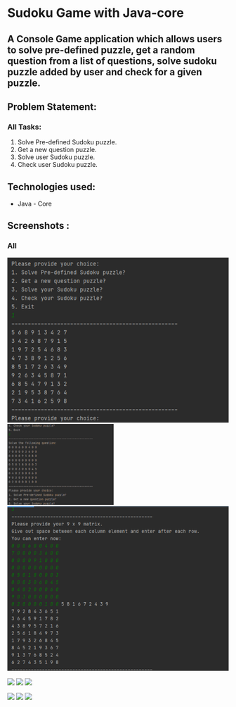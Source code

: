 # Sudoku Game with Java-core
## A Console Game application which allows users to solve pre-defined puzzle, get a random question from a list of questions, solve sudoku puzzle added by user and check for a given puzzle.

## Problem Statement:
### All Tasks:
<ol>
  <li>Solve Pre-defined Sudoku puzzle.</li>
  <li>Get a new question puzzle.</li>
  <li>Solve user Sudoku puzzle.</li>
  <li>Check user Sudoku puzzle.</li>
</ol>

## Technologies used:<br>
- Java - Core

## Screenshots : 
### All
<img src="screenshots/sudoku1.png" width="auto" height="auto"> <img src="screenshots/sudoku2.png" width="48%" height="auto">
<img src="screenshots/sudoku3.png" width="auto" height="auto">

<img src="screenshots/allmovies1.jpg" width="48%" height="auto"> <img src="screenshots/allmovies2.jpg" width="48%" height="auto">
<img src="screenshots/allmovies3.jpg" width="48%" height="auto">

<img src="screenshots/mymovies1.jpg" width="48%" height="auto">

<img src="screenshots/register.jpg" width="48%" height="auto">

<img src="screenshots/login.jpg" width="48%" height="auto">
